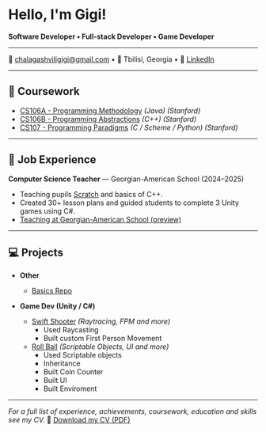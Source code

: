 # Hello, I'm Gigi!

**Software Developer • Full-stack Developer • Game Developer**

---

📧 [chalagashviligigi@gmail.com](https://mail.google.com/mail/?view=cm&fs=1&to=chalagashviligigi@gmail.com) • 📍 Tbilisi, Georgia • 🔗 [LinkedIn](https://www.linkedin.com/in/gigi-chalagashvili/)

---

## 🧾 Coursework

- [CS106A - Programming Methodology](https://see.stanford.edu/course/cs106a) *(Java) (Stanford)*
- [CS106B - Programming Abstractions](https://see.stanford.edu/course/cs106b) *(C++) (Stanford)*
- [CS107 - Programming Paradigms](https://see.stanford.edu/course/cs107) *(C / Scheme / Python) (Stanford)*

---

## 💼 Job Experience

**Computer Science Teacher** — Georgian-American School (2024–2025)
- Teaching pupils [Scratch](https://github.com/Dev-Orca/Scratch-Lessons) and basics of C++.
- Created 30+ lesson plans and guided students to complete 3 Unity games using C#.
- [Teaching at Georgian-American School (preview)](https://www.facebook.com/reel/1332044381114797)
---

## 💻 Projects
 
- **Other**
  - [Basics Repo](https://github.com/Dev-Orca/Basics)

- **Game Dev (Unity / C#)**
  - [Swift Shooter](https://github.com/Dev-Orca/Swift-Shooter) *(Raytracing, FPM and more)*
    - Used Raycasting
    - Built custom First Person Movement
  - [Roll Ball](https://github.com/Dev-Orca/Roll-Ball) *(Scriptable Objects, UI and more)*
    - Used Scriptable objects
    - Inheritance
    - Built Coin Counter
    - Built UI
    - Built Enviroment 

---

*For a full list of experience, achievements, coursework, education and skills see my CV.* 📄 [Download my CV (PDF)](ChalagashviliCV.pdf)

